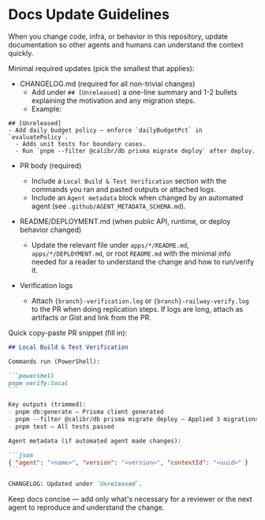 # Docs Update Guidelines

When you change code, infra, or behavior in this repository, update documentation so other agents and humans can understand the context quickly.

Minimal required updates (pick the smallest that applies):

- CHANGELOG.md (required for all non-trivial changes)
  - Add under `## [Unreleased]` a one-line summary and 1-2 bullets explaining the motivation and any migration steps.
  - Example:

```
## [Unreleased]
- Add daily budget policy — enforce `dailyBudgetPct` in `evaluatePolicy`.
  - Adds unit tests for boundary cases.
  - Run `pnpm --filter @calibr/db prisma migrate deploy` after deploy.
```

- PR body (required)
  - Include a `Local Build & Test Verification` section with the commands you ran and pasted outputs or attached logs.
  - Include an `Agent metadata` block when changed by an automated agent (see `.github/AGENT_METADATA_SCHEMA.md`).

- README/DEPLOYMENT.md (when public API, runtime, or deploy behavior changed)
  - Update the relevant file under `apps/*/README.md`, `apps/*/DEPLOYMENT.md`, or root `README.md` with the minimal info needed for a reader to understand the change and how to run/verify it.

- Verification logs
  - Attach `{branch}-verification.log` or `{branch}-railway-verify.log` to the PR when doing replication steps. If logs are long, attach as artifacts or Gist and link from the PR.

Quick copy-paste PR snippet (fill in):

````markdown
## Local Build & Test Verification

Commands run (PowerShell):

```powershell
pnpm verify:local
```

Key outputs (trimmed):
- pnpm db:generate — Prisma client generated
- pnpm --filter @calibr/db prisma migrate deploy — Applied 3 migrations
- pnpm test — All tests passed

Agent metadata (if automated agent made changes):

```json
{ "agent": "<name>", "version": "<version>", "contextId": "<uuid>" }
```

CHANGELOG: Updated under `Unreleased`.
````

Keep docs concise — add only what's necessary for a reviewer or the next agent to reproduce and understand the change.
